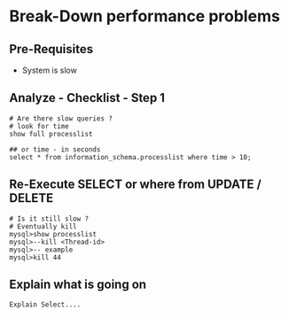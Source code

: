# Break-Down performance problems 

## Pre-Requisites

  * System is slow 

## Analyze - Checklist  - Step 1

```
# Are there slow queries ? 
# look for time 
show full processlist 

## or time - in seconds  
select * from information_schema.processlist where time > 10;
```

## Re-Execute SELECT or where from UPDATE / DELETE 
```
# Is it still slow ? 
# Eventually kill 
mysql>show processlist 
mysql>--kill <Thread-id> 
mysql>-- example
mysql>kill 44 
```


## Explain what is going on

```
Explain Select.... 
```
